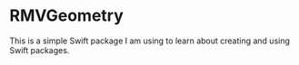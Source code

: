 # RMVGeometry

This is a simple Swift package I am using
to learn about creating and using Swift packages.
